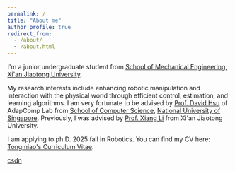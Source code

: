```yaml
---
permalink: /
title: "About me"
author_profile: true
redirect_from: 
  - /about/
  - /about.html
---
```

I'm a junior undergraduate student from [School of Mechanical Engineering](http://mec.xjtu.edu.cn/), [Xi'an Jiaotong University](https://www.xjtu.edu.cn/). 

My research interests include enhancing robotic manipulation and interaction with the physical world through efficient control, estimation, and learning algorithms. I am very fortunate to be advised by [Prof. David Hsu](https://www.comp.nus.edu.sg/~dyhsu/) of AdapComp Lab from [School of Computer Science](https://www.comp.nus.edu.sg/cs/), [National University of Singapore](https://www.nus.edu.sg/). Previously, I was advised by [Prof. Xiang Li](https://gr.xjtu.edu.cn/web/lixiang) from Xi'an Jiaotong University. 

I am applying to ph.D. 2025 fall in Robotics. You can find my CV here: [Tongmiao's Curriculum Vitae](../assets/Curriculum_Vitae.pdf). 

[csdn](https://blog.csdn.net/weixin_68087022?ops_request_misc=%7B%22request%5Fid%22%3A%2206d40b7aea6bd974dda69d4b606ac7e6%22%2C%22scm%22%3A%2220140713.130064515..%22%7D&request_id=06d40b7aea6bd974dda69d4b606ac7e6&biz_id=206&utm_medium=distribute.pc_search_result.none-task-user-null-1-151505242-null-null.nonecase&utm_term=%E5%96%B5%E5%96%9C%E6%AC%A2%E6%95%B2%E7%94%B5%E8%84%91&spm=1018.2226.3001.4351)
